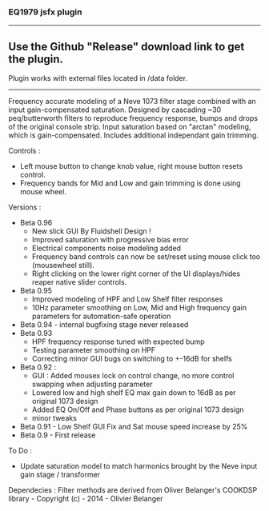 ### EQ1979 jsfx plugin

-----

## Use the Github "Release" download link to get the plugin.
Plugin works with external files located in /data folder.

-----

Frequency accurate modeling of a Neve 1073 filter stage combined with an input gain-compensated saturation.
Designed by cascading ~30 peq/butterworth filters to reproduce frequency response, bumps and drops of the original console strip.
Input saturation based on "arctan" modeling, which is gain-compensated. Includes additional independant gain trimming.

Controls :
- Left mouse button to change knob value, right mouse button resets control.
- Frequency bands for Mid and Low and gain trimming is done using mouse wheel.

Versions :
- Beta 0.96
  - New slick GUI By Fluidshell Design !
  - Improved saturation with progressive bias error
  - Electrical components noise modeling added
  - Frequency band controls can now be set/reset using mouse click too (mousewheel still).
  - Right clicking on the lower right corner of the UI displays/hides reaper native slider controls.
- Beta 0.95
  - Improved modeling of HPF and Low Shelf filter responses
  - 10Hz parameter smoothing on Low, Mid and High frequency gain parameters for automation-safe operation
- Beta 0.94 - internal bugfixing stage never released
- Beta 0.93
  - HPF frequency response tuned with expected bump
  - Testing parameter smoothing on HPF
  - Correcting minor GUI bugs on switching to +-16dB for shelfs
- Beta 0.92 :
  - GUI : Added mousex lock on control change, no more control swapping when adjusting parameter
  - Lowered low and high shelf EQ max gain down to 16dB as per original 1073 design
  - Added EQ On/Off and Phase buttons as per original 1073 design
  - minor tweaks
- Beta 0.91 - Low Shelf GUI Fix and Sat mouse speed increase by 25%
- Beta 0.9 - First release

To Do :
- Update saturation model to match harmonics brought by the Neve input gain stage / transformer

Dependecies :
Filter methods are derived from Oliver Belanger's COOKDSP library - Copyright (c) - 2014 - Olivier Belanger
